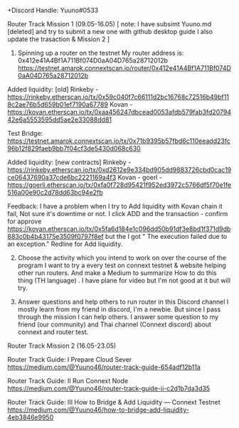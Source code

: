 +Discord Handle: Yuuno#0533

Router Track Mission 1 (09.05-16.05)
[ note: I have subsimt Yuuno.md [deleted] and try to submit a new one with github desktop guide
        I also update the trasaction & Mission 2 ]

1. Spinning up a router on the testnet
My router address is: 0x412e41A4Bf1A711Bf074D0aA04D765a28712012b
                      https://testnet.amarok.connextscan.io/router/0x412e41A4Bf1A711Bf074D0aA04D765a28712012b

Added liquidity: [old]
 Rinkeby - https://rinkeby.etherscan.io/tx/0x59c040f7c66111d2bc16768c72516b49bf118c2ae76b5d659b01ef7190a67789
 Kovan   - https://kovan.etherscan.io/tx/0xaa456247dbcead0053afdb579fab3fd2079442e6a5553595dd5ae2e33088dd81

Test Bridge: https://testnet.amarok.connextscan.io/tx/0x71b9395b57fbd6c110eeadd23fc96b12f829faeb9bb7f04cf3de5430d068c630


Added liquidity: [new contracts]
Rinkeby - https://rinkeby.etherscan.io/tx/0xd2612e9e334bd905dd9883726cbd0cac19ce06437690a37cde6bc2221169a4f3
Kovan   - 
goerl   - https://goerli.etherscan.io/tx/0xfa0f728d95421f952ed3972c5766df5f70e1fe516a00e90c2d78dd63bc94e2fb


Feedback: I have a problem when I try to Add liquidity with Kovan chain it fail, Not sure it's downtime or not.
I click ADD and the 
transaction - confirm for approve
https://kovan.etherscan.io/tx/0x5fa6d184e1c096dd50b91df3e8bd1f371d9db883c0b4b43175e3509f0797f8ef
but the I got " The execution failed due to an exception." Redline for Add liquidity.

2. Choose the activity which you intend to work on over the course of the program
     I want to try a every test on connext testnet & website helping other run routers. And make a Medium to summarize How to do this thing (TH language) . I have plane for video but I'm not good at it but will try.

3. Answer questions and help others to run router in this Discord channel
     I mostly learn from my friend in discord, I'm a newbie. But since I pass through the mission I can help others. I answer some question to my friend (our community) and Thai channel (Connext discord) about connext and router test.


Router Track Mission 2 (16.05-23.05)

Router Track Guide: I    Prepare Cloud Sever
https://medium.com/@Yuuno46/router-track-guide-654adf12b11a

Router Track Guide: II   Run Connext Node
https://medium.com/@Yuuno46/router-track-guide-ii-c2d1b7da3d35

Router Track Guide: III  How to Bridge & Add Liquidity — Connext Testnet
https://medium.com/@Yuuno46/how-to-bridge-add-liquidity-4eb3846e9950
